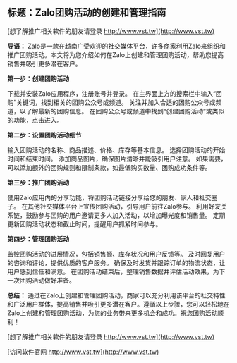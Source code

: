 ## **标题：Zalo团购活动的创建和管理指南**

[想了解推广相关软件的朋友请登录 http://www.vst.tw](http://www.vst.tw)

**导语：**
Zalo是一款在越南广受欢迎的社交媒体平台，许多商家利用Zalo来组织和推广团购活动。本文将为您介绍如何在Zalo上创建和管理团购活动，帮助您提高销售并吸引更多潜在客户。

**第一步：创建团购活动**

下载并安装Zalo应用程序，注册账号并登录。
在主界面上方的搜索栏中输入“团购”关键词，找到相关的团购公众号或频道。
关注并加入合适的团购公众号或频道，以了解最新的团购信息。
在团购公众号或频道中找到“创建团购活动”或类似的功能，点击进入。

**第二步：设置团购活动细节**

输入团购活动的名称、商品描述、价格、库存等基本信息。
选择团购活动的开始时间和结束时间。
添加商品图片，确保图片清晰并能吸引用户注意。
如果需要，可以添加额外的团购规则和限制条款，如最低购买数量、团购成功条件等。

**第三步：推广团购活动**

使用Zalo应用内的分享功能，将团购活动链接分享给您的朋友、家人和社交圈子。
在其他社交媒体平台上宣传团购活动，引导用户前往Zalo参与。
利用好友关系链，鼓励参与团购的用户邀请更多人加入活动，以增加曝光度和销售量。
定期更新团购活动状态和截止时间，提醒用户抓紧时间参与。

**第四步：管理团购活动**

监控团购活动的进展情况，包括销售额、库存状况和用户反馈等。
及时回复用户的咨询和评论，提供优质的客户服务。
确保及时发货并跟踪订单的物流状态，让用户感到信任和满意。
在团购活动结束后，整理销售数据并评估活动效果，为下一次团购活动做好准备。

**总结：**
通过在Zalo上创建和管理团购活动，商家可以充分利用该平台的社交特性和广泛用户群体，提高销售并吸引更多潜在客户。遵循以上步骤，您可以轻松地在Zalo上创建和管理团购活动，为您的业务带来更多机会和成功。祝您团购活动顺利！

[想了解推广相关软件的朋友请登录 http://www.vst.tw](http://www.vst.tw)


[访问软件官网 http://www.vst.tw](http://www.vst.tw)
